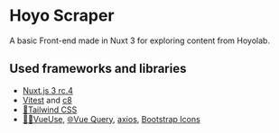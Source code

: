 # Hoyo Scraper

A basic Front-end made in Nuxt 3 for exploring content from Hoyolab.

## Used frameworks and libraries

- [Nuxt.js 3 rc.4](https://v3.nuxtjs.org)
- [Vitest](https://vitest.dev/) and [c8](https://github.com/bcoe/c8)
- [💨Tailwind CSS](https://tailwindcss.com)
- [👨‍🏭VueUse](https://vueuse.org/), [🌐Vue Query](https://vue-query.vercel.app/#/), [axios](https://axios-http.com/), [Bootstrap Icons](https://icons.getbootstrap.com/)
